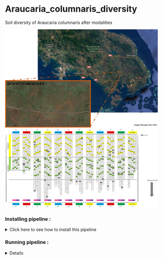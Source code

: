 # Araucaria_columnaris_diversity
Soil diversity of Araucaria columnaris after modalities

  <div align="center">
  <img src="https://github.com/PLStenger/Araucaria_columnaris_diversity/blob/main/98_database_files/location.png" width="800">
  </div>
  
  <div align="center">
  <img src="https://github.com/PLStenger/Araucaria_columnaris_diversity/blob/main/98_database_files/plan.png" width="800">
  </div>

### Installing pipeline :


<details>
  <summary>Click here to see how to install this pipeline</summary>

First, open your terminal. Then, run these two command lines :

    pwd
    /scratch_vol1/fungi

    cd -place_in_your_local_computer
    git clone https://github.com/PLStenger/Araucaria_columnaris_diversity.git

</details> 

### Running pipeline :

<details>
  
    # For run all pipeline, lunch only this command line : 
    time nohup bash 000_run_all_pipeline_in_one_script.sh &> 000_run_all_pipeline_in_one_script.out
  
    time nohup bash 00_quality_check_by_FastQC.sh &> 00_quality_check_by_FastQC.out
    >
   
    time nohup bash 01_renamed_sequences.sh &> 01_renamed_sequences.out
    >real    0m6,330s
    >user    0m0,232s
    >sys     0m4,701s
  
    time nohup bash 02_trimmomatic_q30.sh &> 02_trimmomatic_q30.out
    >real    41m35,018s
    >user    309m11,465s
    >sys     13m1,504s
  
    time nohup bash 03_cleaned_data_quality_check_by_FastQC.sh &> 03_cleaned_data_quality_check_by_FastQC.out
    >real    28m43,982s
    >user    46m7,827s
    >sys     2m23,757s
  
    time nohup bash 04_qiime2_import_PE.sh &> 04_qiime2_import_PE.out
    >real    2m56,406s
    >user    3m1,659s
    >sys     0m32,491s
  
    time nohup bash 05_qiime2_denoise_PE.sh &> 05_qiime2_denoise_PE.out
    >real    110m13,095s
    >user    439m13,343s
    >sys     11m6,202s
  
    time nohup bash 06_qiime2_tree_PE.sh &> 06_qiime2_tree_PE.out
    >real    2m25,455s
    >user    2m34,535s
    >sys     0m30,088s
  
    time nohup bash 07_qiime2_rarefaction_PE.sh &> 07_qiime2_rarefaction_PE.out
    >
  
    time nohup bash 08_qiime2_calculate_and_explore_diversity_metrics_PE.sh &> 08_qiime2_calculate_and_explore_diversity_metrics_PE.out
    >
  
    time nohup bash 09_core_biom_PE.sh &> 09_core_biom_PE.out
    >
  
    time nohup bash 10_qiime2_assign_taxonomy_PE.sh &> 10_qiime2_assign_taxonomy_PE.out
    >

   

</details> 
